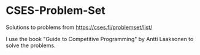 # CSES-Problem-Set
Solutions to problems from https://cses.fi/problemset/list/

I use the book "Guide to Competitive Programming" by Antti Laaksonen to solve the problems.
